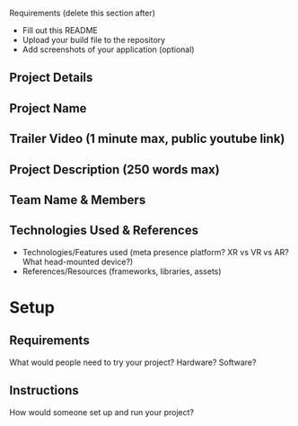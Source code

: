 Requirements (delete this section after)
- Fill out this README
- Upload your build file to the repository
- Add screenshots of your application (optional)

## Project Details 
## Project Name

## Trailer Video (1 minute max, public youtube link)

## Project Description (250 words max)

## Team Name & Members

## Technologies Used & References
- Technologies/Features used (meta presence platform? XR vs VR vs AR? What head-mounted device?)
- References/Resources (frameworks, libraries, assets)

# Setup
## Requirements 
What would people need to try your project? Hardware? Software?

## Instructions
How would someone set up and run your project?

